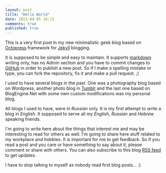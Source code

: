```yaml
---
layout: post
title: "Hello World"
date: 2013-04-05 14:13
comments: true
published: true
---
```


This is a very first post in my new minimalistic geek blog based on [Octopress](https://github.com/imathis/octopress) framework for [Jekyll](https://github.com/mojombo/jekyll) blogging. 

It is supposed to be simple and easy to maintain. It supports [markdown](http://en.wikipedia.org/wiki/Markdown) writing only, has no Admin section and you have to commit changes to [GitHub](https://github.com/virtser/octopress) in order to publish a new post. So if I make a spelling mistake or type, you can fork the repository, fix it and make a pull request. ;)


I used to have several blogs in the past. One was a photography blog based on Wordpress, another photo blog in [Tumblr](http://www.tumblr.com) and the last one based on BlogEngine.Net with some own custom modifications was my personal blog. 

All blogs I used to have, were in *Russian* only. It is my first attempt to write a blog in *English*. It supposed to serve all my *English*, *Russian* and *Hebrew* speaking friends.

I'm going to write here about the things that interest me and may be interesting to read for others as well. I'm going to share here stuff related to my workplace and hobbies. It is important for me to get feedback. So if you read a post and you care or have something to say about it, please comment or share with others. You can also subscribe to this blog [RSS feed](http://feeds.feedburner.com/poisonsblog) to get updates.

I have to stop talking to myself as nobody read first blog posts...  :)